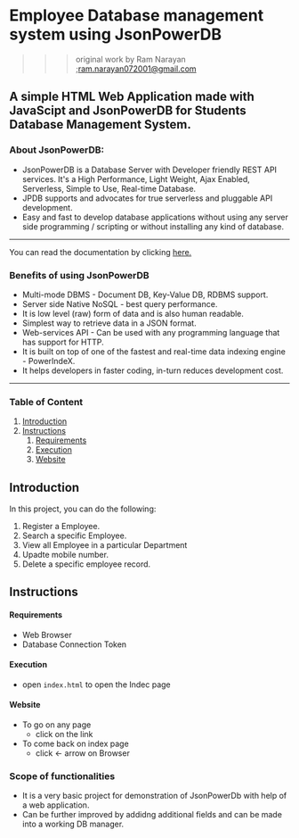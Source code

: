 # Employee Database management system using JsonPowerDB
   >>> original work by Ram Narayan ;ram.narayan072001@gmail.com 

## A simple **HTML Web Application** made with **JavaScipt** and **JsonPowerDB** for **Students Database Management System**.

### About JsonPowerDB:
* JsonPowerDB is a Database Server with Developer friendly REST API services. It's a High Performance, Light Weight, Ajax Enabled, Serverless, Simple to Use, Real-time Database.
* JPDB supports and advocates for true serverless and pluggable API development.
* Easy and fast to develop database applications without using any server side programming / scripting or without installing any kind of database.
---
You can read the documentation by clicking [here.](http://login2explore.com/jpdb/docs.html)


### Benefits of using JsonPowerDB
- Multi-mode DBMS - Document DB, Key-Value DB, RDBMS support.
- Server side Native NoSQL - best query performance.
- It is low level (raw) form of data and is also human readable.
- Simplest way to retrieve data in a JSON format.
- Web-services API - Can be used with any programming language that has support for HTTP.
- It is built on top of one of the fastest and real-time data indexing engine - PowerIndeX.
- It helps developers in faster coding, in-turn reduces development cost.
---



### Table of Content
1. [Introduction](#introduction)
2. [Instructions](#instructions)
   1. [Requirements](#requirements)
   2. [Execution](#execution)
   3. [Website](#website)


## Introduction
In this project, you can do the following:
1. Register a Employee.
2. Search a specific Employee.
3. View all Employee in a particular Department
4. Upadte mobile number.
5. Delete a specific employee record.



## Instructions
#### Requirements
  * Web Browser
  * Database Connection Token
#### Execution
* open `index.html` to open the Indec page
#### Website
* To go on any page
  * click on the link
* To come back on index page
  * click <- arrow on Browser

### Scope of functionalities
* It is a very basic project for demonstration of JsonPowerDb with help of a web application. 
* Can be further improved by addidng additional fields and can be made into a working DB manager.
